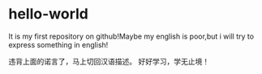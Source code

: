 # hello-world
It is my first repository on github!Maybe my english is poor,but i will try to express something in english!


违背上面的诺言了，马上切回汉语描述。
好好学习，学无止境！
